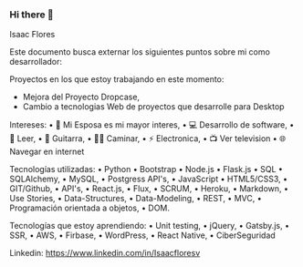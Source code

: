 ### Hi there 👋

<!--
**IsaacFloresv/IsaacFloresv** is a ✨ _special_ ✨ repository because its `README.md` (this file) appears on your GitHub profile.

Here are some ideas to get you started:

- 🔭 I’m currently working on ...
- 🌱 I’m currently learning ...
- 👯 I’m looking to collaborate on ...
- 🤔 I’m looking for help with ...
- 💬 Ask me about ...
- 📫 How to reach me: ...
- 😄 Pronouns: ...
- ⚡ Fun fact: ...
-->

Isaac Flores

Este documento busca externar los siguientes puntos sobre mi como desarrollador:

Proyectos en los que estoy trabajando en este momento:
-	Mejora del Proyecto Dropcase,
-	Cambio a tecnologias Web de proyectos que desarrolle para Desktop

Intereses:
•	👫 Mi Esposa es mi mayor interes,
•	💻 Desarrollo de software,
•	📖 Leer,
•	🎸 Guitarra,
•	🚶‍♂️ Caminar,
•	⚡ Electronica,
•	📺 Ver television
• 🌐 Navegar en internet

Tecnologías utilizadas:
•	Python
•	Bootstrap
•	Node.js
•	Flask.js
•	SQL
•	SQLAlchemy,
•	MySQL,
•	Postgress API's,
•	JavaScript
•	HTML5/CSS3,
•	GIT/Github,
•	API's,
•	React.js,
•	Flux,
•	SCRUM,
• Heroku,
• Markdown, 
• Use Stories, 
• Data-Structures, 
• Data-Modeling, 
• REST, 
• MVC, 
• Programación orientada a objetos, 
• DOM.

Tecnologías que estoy aprendiendo:
• Unit testing, 
• jQuery, 
• Gatsby.js, 
• SSR, 
• AWS, 
• Firbase, 
• WordPress, 
• React Native,
• CiberSeguridad

Linkedin: https://www.linkedin.com/in/Isaacfloresv


